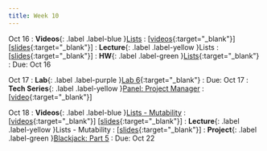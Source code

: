 ```yaml
---
title: Week 10
---
```


Oct 16
: **Videos**{: .label .label-blue }[Lists](https://edstem.org/us/courses/41289/lessons/71164)
  : \[[videos](https://www.youtube.com/playlist?list=PLWGqLlpet_GQjI2M10YLFkR4gAljysWSk){:target="_blank"}\] \[[slides](https://docs.google.com/presentation/d/1jTvR-hVexXHH36u_ELto9FiSTvWjSCtu8FK2cGANyDo){:target="_blank"}\]
: **Lecture**{: .label .label-yellow }Lists
  : \[[slides](https://docs.google.com/presentation/d/1OUw8aSXYw2fSpy-3b2WAU0QWzsc6RDtdwf86KI90fuQ){:target="_blank"}\]
: **HW**{: .label .label-green }[Lists](https://edstem.org/us/courses/41289/lessons/78034){:target="_blank"}
  : Due: Oct 16

Oct 17
: **Lab**{: .label .label-purple }[Lab 6](https://edstem.org/us/courses/41289/lessons/78239){:target="_blank"}
  : Due: Oct 17
: **Tech Series**{: .label .label-yellow }[Panel: Project Manager](https://edstem.org/us/courses/41289/lessons/78839)
  : \[[video](https://drive.google.com/file/d/1U1jVfkWshdiT1wO_95UtiDjKvLnnFfli){:target="_blank"}\]

Oct 18
: **Videos**{: .label .label-blue }[Lists - Mutability](https://edstem.org/us/courses/41289/lessons/71165)
  : \[[videos](https://www.youtube.com/playlist?list=PLWGqLlpet_GSSgEDaeHKfDxl0NwbHXGQa){:target="_blank"}\] \[[slides](https://docs.google.com/presentation/d/169F2duiEAKEhwsgiLvKX_W5P06KB1krsh0GSDkUMAOc){:target="_blank"}\]
: **Lecture**{: .label .label-yellow }Lists - Mutability
  : \[[slides](https://docs.google.com/presentation/d/18YRX0vIkZ8DNiwYQ_ly0Zm7KQU4kQKfkJ53Cb-U8oto){:target="_blank"}\]
: **Project**{: .label .label-green }[Blackjack: Part 5](https://edstem.org/us/courses/41289/lessons/78021)
  : Due: Oct 22
